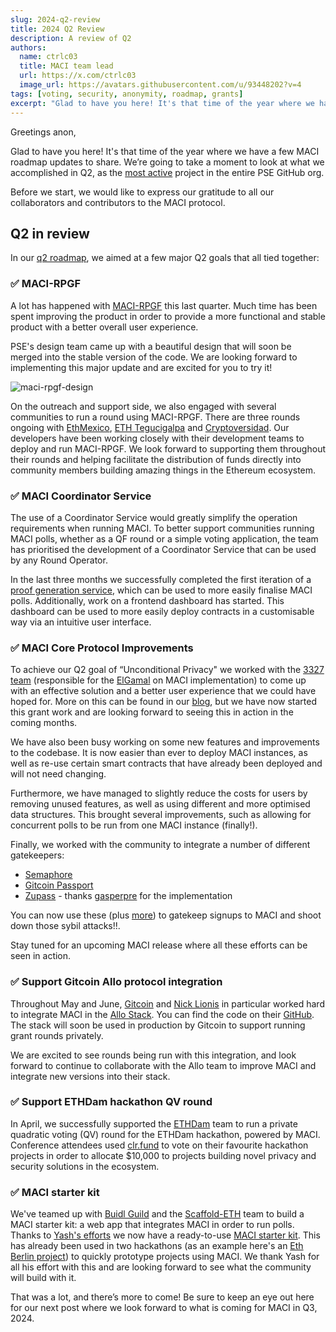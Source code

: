 ```yaml
---
slug: 2024-q2-review
title: 2024 Q2 Review
description: A review of Q2
authors:
  name: ctrlc03
  title: MACI team lead
  url: https://x.com/ctrlc03
  image_url: https://avatars.githubusercontent.com/u/93448202?v=4
tags: [voting, security, anonymity, roadmap, grants]
excerpt: "Glad to have you here! It's that time of the year where we have a few MACI roadmap updates to share. We’re going to take a moment to look at what we accomplished in Q2, as the [most active] project in the entire PSE GitHub org."
---
```


Greetings anon,

Glad to have you here! It's that time of the year where we have a few MACI roadmap updates to share. We’re going to take a moment to look at what we accomplished in Q2, as the [most active](https://next.ossinsight.io/analyze/privacy-scaling-explorations?period=past_12_months#overview) project in the entire PSE GitHub org.

Before we start, we would like to express our gratitude to all our collaborators and contributors to the MACI protocol.

## Q2 in review

In our [q2 roadmap](/blog/2024-q2-roadmap), we aimed at a few major Q2 goals that all tied together:

### ✅ MACI-RPGF

A lot has happened with [MACI-RPGF](https://github.com/privacy-scaling-explorations/maci-rpgf) this last quarter. Much time has been spent improving the product in order to provide a more functional and stable product with a better overall user experience.

PSE's design team came up with a beautiful design that will soon be merged into the stable version of the code. We are looking forward to implementing this major update and are excited for you to try it!

![maci-rpgf-design](/img/maci-rpgf-design.jpg)

On the outreach and support side, we also engaged with several communities to run a round using MACI-RPGF. There are three rounds ongoing with [EthMexico](https://x.com/ethereum_mexico), [ETH Tegucigalpa](https://www.meetup.com/ethereum-tegucigalpa/) and [Cryptoversidad](https://cryptoversidad.com/). Our developers have been working closely with their development teams to deploy and run MACI-RPGF. We look forward to supporting them throughout their rounds and helping facilitate the distribution of funds directly into community members building amazing things in the Ethereum ecosystem.

### ✅ MACI Coordinator Service

The use of a Coordinator Service would greatly simplify the operation requirements when running MACI. To better support communities running MACI polls, whether as a QF round or a simple voting application, the team has prioritised the development of a Coordinator Service that can be used by any Round Operator.

In the last three months we successfully completed the first iteration of a [proof generation service](https://github.com/privacy-scaling-explorations/maci/tree/dev/coordinator), which can be used to more easily finalise MACI polls. Additionally, work on a frontend dashboard has started. This dashboard can be used to more easily deploy contracts in a customisable way via an intuitive user interface.

### ✅ MACI Core Protocol Improvements

To achieve our Q2 goal of “Unconditional Privacy" we worked with the [3327 team](https://3327.io) (responsible for the [ElGamal](https://github.com/privacy-scaling-explorations/maci/issues/796) on MACI implementation) to come up with an effective solution and a better user experience that we could have hoped for. More on this can be found in our [blog](https://maci.pse.dev/blog/upcoming-grants-2024), but we have now started this grant work and are looking forward to seeing this in action in the coming months.

We have also been busy working on some new features and improvements to the codebase. It is now easier than ever to deploy MACI instances, as well as re-use certain smart contracts that have already been deployed and will not need changing.

Furthermore, we have managed to slightly reduce the costs for users by removing unused features, as well as using different and more optimised data structures. This brought several improvements, such as allowing for concurrent polls to be run from one MACI instance (finally!).

Finally, we worked with the community to integrate a number of different gatekeepers:

- [Semaphore](https://semaphore.pse.dev/)
- [Gitcoin Passport](https://passport.gitcoin.co/)
- [Zupass](https://zupass.org/#/) - thanks [gasperpre](https://github.com/gasperpre) for the implementation

You can now use these (plus [more](/docs/developers-references/smart-contracts/Gatekeepers)) to gatekeep signups to MACI and shoot down those sybil attacks!!.

Stay tuned for an upcoming MACI release where all these efforts can be seen in action.

### ✅ Support Gitcoin Allo protocol integration

Throughout May and June, [Gitcoin](https://www.gitcoin.co/) and [Nick Lionis](https://github.com/nijoe1) in particular worked hard to integrate MACI in the [Allo Stack](https://docs.allo.gitcoin.co/). You can find the code on their [GitHub](https://github.com/gitcoinco/MACI_QF). The stack will soon be used in production by Gitcoin to support running grant rounds privately.

We are excited to see rounds being run with this integration, and look forward to continue to collaborate with the Allo team to improve MACI and integrate new versions into their stack.

### ✅ Support ETHDam hackathon QV round

In April, we successfully supported the [ETHDam](https://www.ethdam.com/) team to run a private quadratic voting (QV) round for the ETHDam hackathon, powered by MACI. Conference attendees used [clr.fund](https://clr.fund/) to vote on their favourite hackathon projects in order to allocate $10,000 to projects building novel privacy and security solutions in the ecosystem.

### ✅ MACI starter kit

We've teamed up with [Buidl Guild](https://buidlguidl.com/) and the [Scaffold-ETH](https://scaffoldeth.io/) team to build a MACI starter kit: a web app that integrates MACI in order to run polls. Thanks to [Yash's efforts](https://github.com/yashgo0018) we now have a ready-to-use [MACI starter kit](https://github.com/yashgo0018/maci-wrapper). This has already been used in two hackathons (as an example here's an [Eth Berlin project](https://projects.ethberlin.org/submissions/334)) to quickly prototype projects using MACI. We thank Yash for all his effort with this and are looking forward to see what the community will build with it.

That was a lot, and there’s more to come! Be sure to keep an eye out here for our next post where we look forward to what is coming for MACI in Q3, 2024.
